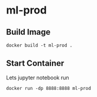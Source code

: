 # ml-prod

## Build Image

`docker build -t ml-prod .`

## Start Container

Lets jupyter notebook run

`docker run -dp 8888:8888 ml-prod` 